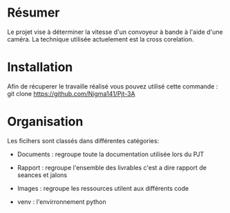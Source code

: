 # Résumer
Le projet vise à déterminer la vitesse d'un convoyeur à bande à l'aide d'une caméra.
La technique utilisée actuelement est la cross corelation.

# Installation
Afin de récuperer le travaille réalisé vous pouvez utilisé cette commande : 
  git clone https://github.com/Nigma141/Pjt-3A 

# Organisation

Les ficihers sont classés dans différentes catégories: 

* Documents : regroupe toute la documentation utilisée lors du PJT 

* Rapport   : regroupe l'ensemble des livrables c'est a dire rapport de seances et jalons 

* Images    : regroupe les ressources utilent aux différents code 

* venv      : l'envirronnement python 

